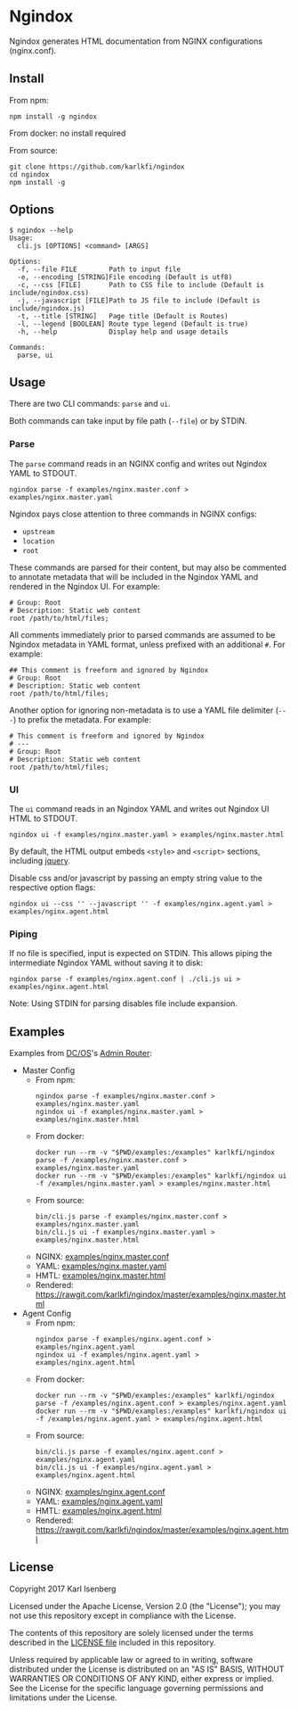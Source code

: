 # Ngindox

Ngindox generates HTML documentation from NGINX configurations (nginx.conf).


## Install

From npm:

```
npm install -g ngindox
```

From docker: no install required

From source:

```
git clone https://github.com/karlkfi/ngindox
cd ngindox
npm install -g
```


## Options

```
$ ngindox --help
Usage:
  cli.js [OPTIONS] <command> [ARGS]

Options:
  -f, --file FILE        Path to input file
  -e, --encoding [STRING]File encoding (Default is utf8)
  -c, --css [FILE]       Path to CSS file to include (Default is include/ngindox.css)
  -j, --javascript [FILE]Path to JS file to include (Default is include/ngindox.js)
  -t, --title [STRING]   Page title (Default is Routes)
  -l, --legend [BOOLEAN] Route type legend (Default is true)
  -h, --help             Display help and usage details

Commands:
  parse, ui
```


## Usage

There are two CLI commands: `parse` and `ui`.

Both commands can take input by file path (`--file`) or by STDIN.

### Parse

The `parse` command reads in an NGINX config and writes out Ngindox YAML to STDOUT.

```
ngindox parse -f examples/nginx.master.conf > examples/nginx.master.yaml
```

Ngindox pays close attention to three commands in NGINX configs:

- `upstream`
- `location`
- `root`

These commands are parsed for their content, but may also be commented to annotate metadata that will be included in the Ngindox YAML and rendered in the Ngindox UI. For example:

```
# Group: Root
# Description: Static web content
root /path/to/html/files;
```

All comments immediately prior to parsed commands are assumed to be Ngindox metadata in YAML format, unless prefixed with an additional `#`. For example:

```
## This comment is freeform and ignored by Ngindox
# Group: Root
# Description: Static web content
root /path/to/html/files;
```

Another option for ignoring non-metadata is to use a YAML file delimiter (`---`) to prefix the metadata. For example:

```
# This comment is freeform and ignored by Ngindox
# ---
# Group: Root
# Description: Static web content
root /path/to/html/files;
```

### UI

The `ui` command reads in an Ngindox YAML and writes out Ngindox UI HTML to STDOUT.

```
ngindox ui -f examples/nginx.master.yaml > examples/nginx.master.html
```

By default, the HTML output embeds `<style>` and `<script>` sections, including [jquery](https://jquery.com/).

Disable css and/or javascript by passing an empty string value to the respective option flags:

```
ngindox ui --css '' --javascript '' -f examples/nginx.agent.yaml > examples/nginx.agent.html
```

### Piping

If no file is specified, input is expected on STDIN. This allows piping the intermediate Ngindox YAML without saving it to disk:

```
ngindox parse -f examples/nginx.agent.conf | ./cli.js ui > examples/nginx.agent.html
```

Note: Using STDIN for parsing disables file include expansion.


## Examples

Examples from [DC/OS](https://dcos.io)'s [Admin Router](https://github.com/dcos/adminrouter):

- Master Config
  - From npm:
    ```
    ngindox parse -f examples/nginx.master.conf > examples/nginx.master.yaml
    ngindox ui -f examples/nginx.master.yaml > examples/nginx.master.html
    ```
  - From docker:
    ```
    docker run --rm -v "$PWD/examples:/examples" karlkfi/ngindox parse -f /examples/nginx.master.conf > examples/nginx.master.yaml
    docker run --rm -v "$PWD/examples:/examples" karlkfi/ngindox ui -f /examples/nginx.master.yaml > examples/nginx.master.html
    ```
  - From source:
    ```
    bin/cli.js parse -f examples/nginx.master.conf > examples/nginx.master.yaml
    bin/cli.js ui -f examples/nginx.master.yaml > examples/nginx.master.html
    ```
  - NGINX: [examples/nginx.master.conf](examples/nginx.master.conf)
  - YAML: [examples/nginx.master.yaml](examples/nginx.master.yaml)
  - HMTL: [examples/nginx.master.html](examples/nginx.master.html)
  - Rendered: <https://rawgit.com/karlkfi/ngindox/master/examples/nginx.master.html>
- Agent Config
  - From npm:
    ```
    ngindox parse -f examples/nginx.agent.conf > examples/nginx.agent.yaml
    ngindox ui -f examples/nginx.agent.yaml > examples/nginx.agent.html
    ```
  - From docker:
    ```
    docker run --rm -v "$PWD/examples:/examples" karlkfi/ngindox parse -f /examples/nginx.agent.conf > examples/nginx.agent.yaml
    docker run --rm -v "$PWD/examples:/examples" karlkfi/ngindox ui -f /examples/nginx.agent.yaml > examples/nginx.agent.html
    ```
  - From source:
    ```
    bin/cli.js parse -f examples/nginx.agent.conf > examples/nginx.agent.yaml
    bin/cli.js ui -f examples/nginx.agent.yaml > examples/nginx.agent.html
    ```
  - NGINX: [examples/nginx.agent.conf](examples/nginx.agent.conf)
  - YAML: [examples/nginx.agent.yaml](examples/nginx.agent.yaml)
  - HMTL: [examples/nginx.agent.html](examples/nginx.agent.html)
  - Rendered: <https://rawgit.com/karlkfi/ngindox/master/examples/nginx.agent.html>


## License

Copyright 2017 Karl Isenberg

Licensed under the Apache License, Version 2.0 (the "License");
you may not use this repository except in compliance with the License.

The contents of this repository are solely licensed under the terms described in the [LICENSE file](/LICENSE) included in this repository.

Unless required by applicable law or agreed to in writing, software
distributed under the License is distributed on an "AS IS" BASIS,
WITHOUT WARRANTIES OR CONDITIONS OF ANY KIND, either express or implied.
See the License for the specific language governing permissions and
limitations under the License.
